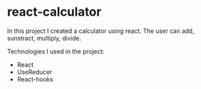# react-calculator
In this project I created a calculator using react. The user can add, sunstract, multiply, divide.

Technologies I used in the project:
* React
* UseReducer
* React-hooks


